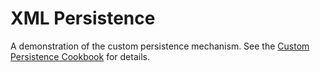 XML Persistence
===============

A demonstration of the custom persistence mechanism. See the [Custom Persistence Cookbook](http://confluence.jetbrains.com/display/MPSD20181/Custom+Persistence+Cookbook) for details.